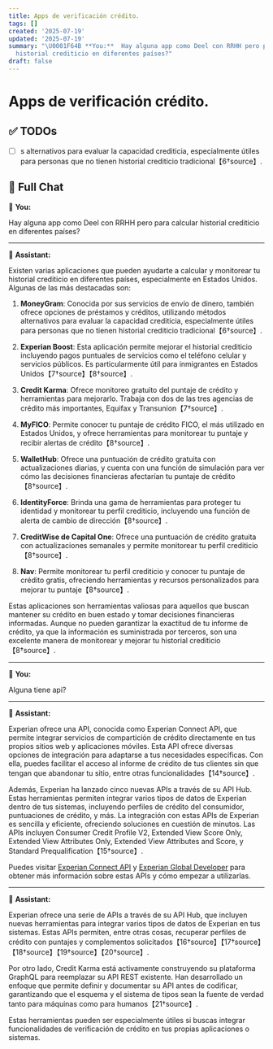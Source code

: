 ```yaml
---
title: Apps de verificación crédito.
tags: []
created: '2025-07-19'
updated: '2025-07-19'
summary: "\U0001F64B **You:**  Hay alguna app como Deel con RRHH pero para calcular
  historial crediticio en diferentes países?"
draft: false
---
```


# Apps de verificación crédito.

## ✅ TODOs
- [ ] s alternativos para evaluar la capacidad crediticia, especialmente útiles para personas que no tienen historial crediticio tradicional【6†source】.

## 🧠 Full Chat

🙋 **You:**

Hay alguna app como Deel con RRHH pero para calcular historial crediticio en diferentes países?

---

🤖 **Assistant:**

Existen varias aplicaciones que pueden ayudarte a calcular y monitorear tu historial crediticio en diferentes países, especialmente en Estados Unidos. Algunas de las más destacadas son:

1. **MoneyGram**: Conocida por sus servicios de envío de dinero, también ofrece opciones de préstamos y créditos, utilizando métodos alternativos para evaluar la capacidad crediticia, especialmente útiles para personas que no tienen historial crediticio tradicional【6†source】.

2. **Experian Boost**: Esta aplicación permite mejorar el historial crediticio incluyendo pagos puntuales de servicios como el teléfono celular y servicios públicos. Es particularmente útil para inmigrantes en Estados Unidos【7†source】【8†source】.

3. **Credit Karma**: Ofrece monitoreo gratuito del puntaje de crédito y herramientas para mejorarlo. Trabaja con dos de las tres agencias de crédito más importantes, Equifax y Transunion【7†source】.

4. **MyFICO**: Permite conocer tu puntaje de crédito FICO, el más utilizado en Estados Unidos, y ofrece herramientas para monitorear tu puntaje y recibir alertas de crédito【8†source】.

5. **WalletHub**: Ofrece una puntuación de crédito gratuita con actualizaciones diarias, y cuenta con una función de simulación para ver cómo las decisiones financieras afectarían tu puntaje de crédito【8†source】.

6. **IdentityForce**: Brinda una gama de herramientas para proteger tu identidad y monitorear tu perfil crediticio, incluyendo una función de alerta de cambio de dirección【8†source】.

7. **CreditWise de Capital One**: Ofrece una puntuación de crédito gratuita con actualizaciones semanales y permite monitorear tu perfil crediticio【8†source】.

8. **Nav**: Permite monitorear tu perfil crediticio y conocer tu puntaje de crédito gratis, ofreciendo herramientas y recursos personalizados para mejorar tu puntaje【8†source】.

Estas aplicaciones son herramientas valiosas para aquellos que buscan mantener su crédito en buen estado y tomar decisiones financieras informadas. Aunque no pueden garantizar la exactitud de tu informe de crédito, ya que la información es suministrada por terceros, son una excelente manera de monitorear y mejorar tu historial crediticio【8†source】.

---

🙋 **You:**

Alguna tiene api?

---

🤖 **Assistant:**

Experian ofrece una API, conocida como Experian Connect API, que permite integrar servicios de compartición de crédito directamente en tus propios sitios web y aplicaciones móviles. Esta API ofrece diversas opciones de integración para adaptarse a tus necesidades específicas. Con ella, puedes facilitar el acceso al informe de crédito de tus clientes sin que tengan que abandonar tu sitio, entre otras funcionalidades【14†source】.

Además, Experian ha lanzado cinco nuevas APIs a través de su API Hub. Estas herramientas permiten integrar varios tipos de datos de Experian dentro de tus sistemas, incluyendo perfiles de crédito del consumidor, puntuaciones de crédito, y más. La integración con estas APIs de Experian es sencilla y eficiente, ofreciendo soluciones en cuestión de minutos. Las APIs incluyen Consumer Credit Profile V2, Extended View Score Only, Extended View Attributes Only, Extended View Attributes and Score, y Standard Prequalification【15†source】.

Puedes visitar [Experian Connect API](https://www.experian.com/connect/api/) y [Experian Global Developer](https://developer.experian.com/blogs/5-brand-new-apis-have-been-released-experians-api-hub) para obtener más información sobre estas APIs y cómo empezar a utilizarlas.

---

🤖 **Assistant:**

Experian ofrece una serie de APIs a través de su API Hub, que incluyen nuevas herramientas para integrar varios tipos de datos de Experian en tus sistemas. Estas APIs permiten, entre otras cosas, recuperar perfiles de crédito con puntajes y complementos solicitados【16†source】【17†source】【18†source】【19†source】【20†source】.

Por otro lado, Credit Karma está activamente construyendo su plataforma GraphQL para reemplazar su API REST existente. Han desarrollado un enfoque que permite definir y documentar su API antes de codificar, garantizando que el esquema y el sistema de tipos sean la fuente de verdad tanto para máquinas como para humanos【21†source】.

Estas herramientas pueden ser especialmente útiles si buscas integrar funcionalidades de verificación de crédito en tus propias aplicaciones o sistemas.
